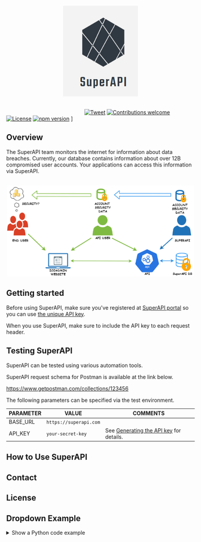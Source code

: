 <p align="center">
  <br>
  <img width="200" src="./img/logo.png" alt="">
  <br>
  <br>
</p>

<link rel="stylesheet" type="text/css" href="https://stackpath.bootstrapcdn.com/bootstrap/4.2.1/css/bootstrap.min.css">

&nbsp;&nbsp;&nbsp;&nbsp;&nbsp;&nbsp;&nbsp;&nbsp;&nbsp;&nbsp;&nbsp;&nbsp;&nbsp;&nbsp;&nbsp;&nbsp;&nbsp;&nbsp;&nbsp;&nbsp;&nbsp;&nbsp;&nbsp;&nbsp;&nbsp;&nbsp;&nbsp;&nbsp;&nbsp;&nbsp;&nbsp;&nbsp;&nbsp;&nbsp;&nbsp;&nbsp;&nbsp;&nbsp;&nbsp;
&nbsp;&nbsp;&nbsp;&nbsp;&nbsp;&nbsp;&nbsp;&nbsp;&nbsp;&nbsp;&nbsp;&nbsp;&nbsp;[![Tweet](https://img.shields.io/twitter/url/http/shields.io.svg?style=social)](https://twitter.com/intent/tweet?text=A%20good,%20solid%20app%20to%20keep%20your%20keys%20safe.&url=https://keychain.array.io/&via=ProjectArray&hashtags=cybersecurity,private,cryptography,blockchain,app) [![Contributions welcome](https://img.shields.io/badge/contributions-welcome-orange.svg)](https://github.com/arrayio/array-io-keychain#contributing-to-the-project)
[![License](https://img.shields.io/badge/license-MIT-blue.svg)](https://github.com/arrayio/array-io-keychain/blob/master/LICENSE.md) [![npm version](https://badge.fury.io/js/keychain.js.svg)](https://badge.fury.io/js/keychain.js) ]

## Overview

The SuperAPI team monitors the internet for information about data breaches. Currently, our database contains information about over 12B compromised user accounts. Your applications can access this information via SuperAPI.

<p align="center">
  <br>
  <img width="500" src="./img/superapi.png" alt="">
  <br>
</p>


## Getting started

Before using SuperAPI, make sure you've registered at [SuperAPI portal](https://superapi.com) so you can use [the unique API key](https://github.com/vissaly/brapi/blob/master/docs/get-api-key.md). 

When you use SuperAPI, make sure to include the API key to each request header. 

## Testing SuperAPI

SuperAPI can be tested using various automation tools.

SuperAPI request schema for Postman is available at the link below.

https://www.getpostman.com/collections/123456

The following parameters can be specified via the test environment.

| PARAMETER | VALUE | COMMENTS |
| ------ | ------ | ------ |
| BASE_URL | `https://superapi.com` |  |
| API_KEY | `your-secret-key` | See [Generating the API key](https://github.com/vissaly/brapi/blob/master/docs/get-api-key.md) for details. |

## How to Use SuperAPI



## Contact 

## License 

## Dropdown Example

<details>
<summary>Show a Python code example</summary>
<br>

```python
usage = """Usage: python shortener.py [url]
e.g python shortener.py http://www.google.com"""
if len(sys.argv) != 2:
    print usage
    sys.exit(0)
longurl = sys.argv[1]
response = b.shorten(longUrl=longurl)
```
</details>

